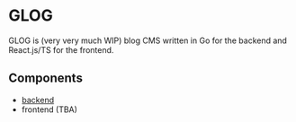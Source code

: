 # GLOG
GLOG is (very very much WIP) blog CMS written in Go for the backend and React.js/TS for the frontend.

## Components
* [backend](https://github.com/glogHQ/glog_backend)
* frontend (TBA)
